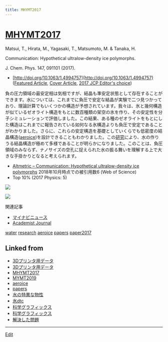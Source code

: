 ```yaml
---
title: MHYMT2017
---
```

# [MHYMT2017](/MHYMT2017)

Matsui, T., Hirata, M., Yagasaki, T., Matsumoto, M. & Tanaka, H.

Communication: Hypothetical ultralow-density ice polymorphs.

J. Chem. Phys. 147, 091101 (2017).


* [http://doi.org/10.1063/1.4994757](http://doi.org/10.1063/1.4994757) ([Featured Article](https://aip.scitation.org/topic/collections/featured?SeriesKey=jcp), [Cover Article](https://aip.scitation.org/toc/jcp/147/9?expanded=147), [2017 JCP Editor's choice](https://scitationinfo.org/p/1XPS-857/jcp-editors-choice-2017))

負の圧力領域の最安定相は気相ですが、結晶も準安定状態として存在することができます。水については、これまでに負圧で安定な結晶が実験で二つ見つかっており、理論計算でもいくつかの構造が予想されています。我々は、氷と幾何構造が似ているゼオライト構造をもとに数百種類の架空の氷を作り、その安定性を分子シミュレーションで評価しました。この結果、ある種のゼオライトをもとにした構造はこれまでに報告されている如何なる氷構造よりも負圧で安定であることがわかりました。さらに、これらの安定構造を基礎としていくらでも低密度の結晶構造([aeroice](/aeroice))を設計できることもわかりました。この[研究](/研究)により、水の作りうる結晶構造が極めて多様であることが明らかになりました。このことは、負圧領域のみならず、ナノサイズの空孔に捉えられた水の振る舞いを理解する上で大きな手掛かりとなると考えられます。


* [Altmetric – Communication: Hypothetical ultralow-density ice polymorphs](https://www.altmetric.com/details/24826399/news)
2018年10月時点での被引用数6 (Web of Science)
* Top 10% (2017 Physics: 5)

![](https://farm5.staticflickr.com/4412/36410729630_a507962355_z_d.jpg)

![](https://aip.scitation.org/na101/home/literatum/publisher/aip/journals/content/jcp/2017/jcp.2017.147.issue-9/jcp.2017.147.issue-9/20170901-01/jcp.2017.147.issue-9.cover.jpg)



関連記事


* [マイナビニュース](https://news.mynavi.jp/article/20170913-a135/)
* [Academist Journal](https://academist-cf.com/journal/?p=5959)



[water](/water) [research](/research) [aeroice](/aeroice) [papers](/papers) [paper2017](/paper2017)





## Linked from

* [3Dプリンタ用データ](/3Dプリンタ用データ)
* [3Dプリンタ用データ](/3Dプリンタ用データ)
* [MHYMT2017](/MHYMT2017)
* [MYMT2019](/MYMT2019)
* [aeroice](/aeroice)
* [papers](/papers)
* [水の特異な物性](/水の特異な物性)
* [氷dtc](/氷dtc)
* [科学グラフィックス](/科学グラフィックス)
* [科学グラフィックス](/科学グラフィックス)
* [解決した問題](/解決した問題)


----

[Edit](https://github.com/vitroid/vitroid.github.io/edit/master/MD/MHYMT2017.md)

